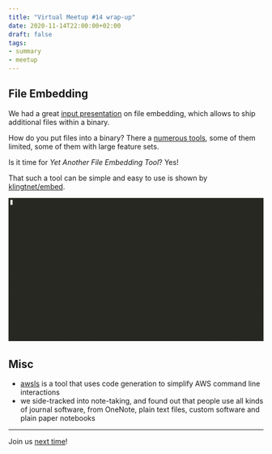 ```yaml
---
title: "Virtual Meetup #14 wrap-up"
date: 2020-11-14T22:00:00+02:00
draft: false
tags:
- summary
- meetup
---
```


## File Embedding

We had a great [input
presentation](https://github.com/golang-leipzig/file-embedding) on file
embedding, which allows to ship additional files within a binary.

How do you put files into a binary? There a [numerous
tools](https://go.googlesource.com/proposal/+/master/design/draft-embed.md#background),
some of them limited, some of them with large feature sets.

Is it time for *Yet Another File Embedding Tool*? Yes!

That such a tool can be simple and easy to use is shown by
[klingtnet/embed](github.com/klingtnet/embed).

![](/372959.gif)

## Misc

* [awsls](https://github.com/jckuester/awsls) is a tool that uses code
  generation to simplify AWS command line interactions
* we side-tracked into note-taking, and found out that people use all kinds of
  journal software, from OneNote, plain text files, custom software and plain
paper notebooks

----

Join us [next time](https://www.meetup.com/Leipzig-Golang/events/268785606/)!

